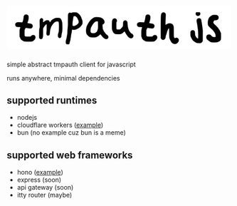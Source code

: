 # ![tmpauth js](./tmpauth-js.png)
simple abstract tmpauth client for javascript

runs anywhere, minimal dependencies

## supported runtimes
 - nodejs
 - cloudflare workers ([example](./examples/cloudflare-workers-hono/hono.ts))
 - bun (no example cuz bun is a meme)

## supported web frameworks
 - hono ([example](./examples/cloudflare-workers-hono/hono.ts))
 - express (soon)
 - api gateway (soon)
 - itty router (maybe)
